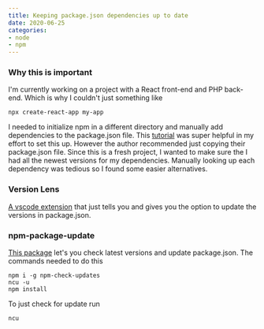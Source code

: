 ```yaml
---
title: Keeping package.json dependencies up to date
date: 2020-06-25
categories:
- node
- npm
---
```

### Why this is important
I'm currently working on a project with a React front-end and PHP back-end. Which is why I couldn't just something like
<!-- more -->
```shell
npx create-react-app my-app
```
I needed to initialize npm in a different directory and manually add dependencies to the package.json file. This [tutorial](https://medium.com/@davisonpro/an-advanced-guide-on-setting-up-a-react-and-php-web-app-acaedb21ab3a) was super helpful in my effort to set this up. However the author recommended just copying their package.json file. Since this is a fresh project, I wanted to make sure the I had all the newest versions for my dependencies. Manually looking up each dependency was tedious so I found some easier alternatives.

### Version Lens
[A vscode extension](https://marketplace.visualstudio.com/items?itemName=pflannery.vscode-versionlens) that just tells you and gives you the option to update the versions in package.json.

### npm-package-update
[This package](https://www.npmjs.com/package/npm-check-updates) let's you check latest versions and update package.json. 
The commands needed to do this
```shell
npm i -g npm-check-updates
ncu -u
npm install
```
To just check for update run
```shell
ncu
```